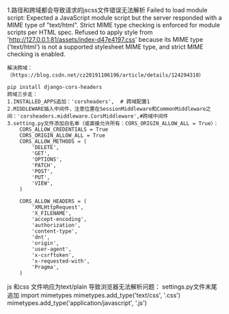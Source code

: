 1.路径和跨域都会导致请求的jscss文件错误无法解析
    Failed to load module script: Expected a JavaScript module script but the server responded with a MIME type of "text/html". Strict MIME type checking is enforced for module scripts per HTML spec.
    Refused to apply style from 'http://127.0.0.1:81/assets/index-d47e4197.css' because its MIME type ('text/html') is not a supported stylesheet MIME type, and strict MIME checking is enabled.

    解决跨域：（https://blog.csdn.net/cz20191106196/article/details/124294310）
    
    pip install django-cors-headers
    跨域三步走：
    1.INSTALLED_APPS追加：'corsheaders',  # 跨域配置1
    2.MIDDLEWARE插入中间件，注意位置在SessionMiddleware和CommonMiddleware之间：'corsheaders.middleware.CorsMiddleware',#跨域中间件
    3.setting.py文件添加白名单（或直接允许所有：CORS_ORIGIN_ALLOW_ALL = True）：
        CORS_ALLOW_CREDENTIALS = True
        CORS_ORIGIN_ALLOW_ALL = True
        CORS_ALLOW_METHODS = (
            'DELETE',
            'GET',
            'OPTIONS',
            'PATCH',
            'POST',
            'PUT',
            'VIEW',
        )

        CORS_ALLOW_HEADERS = (
            'XMLHttpRequest',
            'X_FILENAME',
            'accept-encoding',
            'authorization',
            'content-type',
            'dnt',
            'origin',
            'user-agent',
            'x-csrftoken',
            'x-requested-with',
            'Pragma',
        )


js 和css 文件响应为text/plain 导致浏览器无法解析问题：
    settings.py文件末尾追加
    import mimetypes
    mimetypes.add_type('text/css', '.css')
    mimetypes.add_type('application/javascript', '.js')